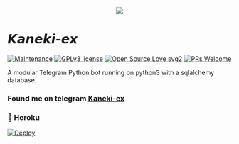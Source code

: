 <p align="center">
   <img src="https://telegra.ph/file/62eda517e422530e6e86a.jpg">
</p>

# 𝙆𝙖𝙣𝙚𝙠𝙞-𝙚𝙭
[![Maintenance](https://img.shields.io/badge/Maintained%3F-yes-green.svg)](https://GitHub.com/Naereen/StrapDown.js/graphs/commit-activity) [![GPLv3 license](https://img.shields.io/badge/License-GPLv3-blue.svg)](https://perso.crans.org/besson/LICENSE.html) [![Open Source Love svg2](https://badges.frapsoft.com/os/v2/open-source.svg?v=103)](https://github.com/ellerbrock/open-source-badges/) [![PRs Welcome](https://img.shields.io/badge/PRs-welcome-brightgreen.svg?style=flat-square)](https://makeapullrequest.com)

A modular Telegram Python bot running on python3 with a sqlalchemy database.

### Found me on telegram [Kaneki-ex](https://t.me/kanekiexbot)

### 💜 Heroku

[![Deploy](https://www.herokucdn.com/deploy/button.svg)](https://heroku.com/deploy?template=https://github.com/rizkyoye/Kaneki-robot/main)


